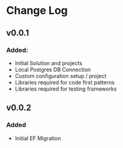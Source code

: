 # Change Log

## v0.0.1

### Added: 
- Initial Solution and projects
- Local Postgres DB Connection
- Custom configuration setup / project
- Libraries required for code first patterns
- Libraries required for testing frameworks

## v0.0.2

### Added
- Initial EF Migration
